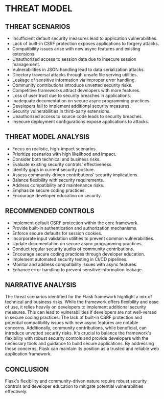 # THREAT MODEL

## THREAT SCENARIOS

- Insufficient default security measures lead to application vulnerabilities.
- Lack of built-in CSRF protection exposes applications to forgery attacks.
- Compatibility issues arise with new async features and existing extensions.
- Unauthorized access to session data due to insecure session management.
- Vulnerabilities in JSON handling lead to data serialization attacks.
- Directory traversal attacks through unsafe file serving utilities.
- Leakage of sensitive information via improper error handling.
- Community contributions introduce unvetted security risks.
- Competitive frameworks attract developers with more features.
- Loss of user trust due to security breaches in applications.
- Inadequate documentation on secure async programming practices.
- Developers fail to implement additional security measures.
- Security vulnerabilities in third-party extensions.
- Unauthorized access to source code leads to security breaches.
- Insecure deployment configurations expose applications to attacks.

## THREAT MODEL ANALYSIS

- Focus on realistic, high-impact scenarios.
- Prioritize scenarios with high likelihood and impact.
- Consider both technical and business risks.
- Evaluate existing security controls' effectiveness.
- Identify gaps in current security posture.
- Assess community-driven contributions' security implications.
- Balance flexibility with security requirements.
- Address compatibility and maintenance risks.
- Emphasize secure coding practices.
- Encourage developer education on security.

## RECOMMENDED CONTROLS

- Implement default CSRF protection within the core framework.
- Provide built-in authentication and authorization mechanisms.
- Enforce secure defaults for session cookies.
- Incorporate input validation utilities to prevent common vulnerabilities.
- Update documentation on secure async programming practices.
- Conduct regular security audits of community contributions.
- Encourage secure coding practices through developer education.
- Implement automated security testing in CI/CD pipelines.
- Monitor and address compatibility issues with async features.
- Enhance error handling to prevent sensitive information leakage.

## NARRATIVE ANALYSIS

The threat scenarios identified for the Flask framework highlight a mix of technical and business risks. While the framework offers flexibility and ease of use, it relies heavily on developers to implement additional security measures. This can lead to vulnerabilities if developers are not well-versed in secure coding practices. The lack of built-in CSRF protection and potential compatibility issues with new async features are notable concerns. Additionally, community contributions, while beneficial, can introduce unvetted security risks. It's crucial to balance the framework's flexibility with robust security controls and provide developers with the necessary tools and guidance to build secure applications. By addressing these concerns, Flask can maintain its position as a trusted and reliable web application framework.

## CONCLUSION

Flask's flexibility and community-driven nature require robust security controls and developer education to mitigate potential vulnerabilities effectively.
